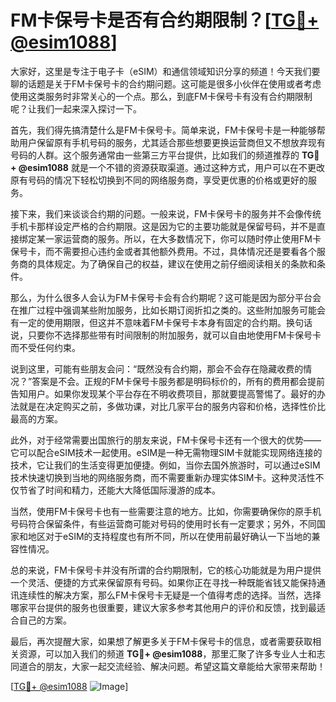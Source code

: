 # FM卡保号卡是否有合约期限制？[[TG💪+ @esim1088](https://t.me/s/esim1088)]

大家好，这里是专注于电子卡（eSIM）和通信领域知识分享的频道！今天我们要聊的话题是关于FM卡保号卡的合约期问题。这可能是很多小伙伴在使用或者考虑使用这类服务时非常关心的一个点。那么，到底FM卡保号卡有没有合约期限制呢？让我们一起来深入探讨一下。

首先，我们得先搞清楚什么是FM卡保号卡。简单来说，FM卡保号卡是一种能够帮助用户保留原有手机号码的服务，尤其适合那些想要更换运营商但又不想放弃现有号码的人群。这个服务通常由一些第三方平台提供，比如我们的频道推荐的 **TG💪+ @esim1088** 就是一个不错的资源获取渠道。通过这种方式，用户可以在不更改原有号码的情况下轻松切换到不同的网络服务商，享受更优惠的价格或更好的服务。

接下来，我们来谈谈合约期的问题。一般来说，FM卡保号卡的服务并不会像传统手机卡那样设定严格的合约期限。这是因为它的主要功能就是保留号码，并不是直接绑定某一家运营商的服务。所以，在大多数情况下，你可以随时停止使用FM卡保号卡，而不需要担心违约金或者其他额外费用。不过，具体情况还是要看各个服务商的具体规定。为了确保自己的权益，建议在使用之前仔细阅读相关的条款和条件。

那么，为什么很多人会认为FM卡保号卡会有合约期呢？这可能是因为部分平台会在推广过程中强调某些附加服务，比如长期订阅折扣之类的。这些附加服务可能会有一定的使用期限，但这并不意味着FM卡保号卡本身有固定的合约期。换句话说，只要你不选择那些带有时间限制的附加服务，就可以自由地使用FM卡保号卡而不受任何约束。

说到这里，可能有些朋友会问：“既然没有合约期，那会不会存在隐藏收费的情况？”答案是不会。正规的FM卡保号卡服务都是明码标价的，所有的费用都会提前告知用户。如果你发现某个平台存在不明收费项目，那就要提高警惕了。最好的办法就是在决定购买之前，多做功课，对比几家平台的服务内容和价格，选择性价比最高的方案。

此外，对于经常需要出国旅行的朋友来说，FM卡保号卡还有一个很大的优势——它可以配合eSIM技术一起使用。eSIM是一种无需物理SIM卡就能实现网络连接的技术，它让我们的生活变得更加便捷。例如，当你去国外旅游时，可以通过eSIM技术快速切换到当地的网络服务商，而不需要重新办理实体SIM卡。这种灵活性不仅节省了时间和精力，还能大大降低国际漫游的成本。

当然，使用FM卡保号卡也有一些需要注意的地方。比如，你需要确保你的原手机号码符合保留条件，有些运营商可能对号码的使用时长有一定要求；另外，不同国家和地区对于eSIM的支持程度也有所不同，所以在使用前最好确认一下当地的兼容性情况。

总的来说，FM卡保号卡并没有所谓的合约期限制，它的核心功能就是为用户提供一个灵活、便捷的方式来保留原有号码。如果你正在寻找一种既能省钱又能保持通讯连续性的解决方案，那么FM卡保号卡无疑是一个值得考虑的选择。当然，选择哪家平台提供的服务也很重要，建议大家多参考其他用户的评价和反馈，找到最适合自己的方案。

最后，再次提醒大家，如果想了解更多关于FM卡保号卡的信息，或者需要获取相关资源，可以加入我们的频道 **TG💪+ @esim1088**，那里汇聚了许多专业人士和志同道合的朋友，大家一起交流经验、解决问题。希望这篇文章能给大家带来帮助！

[[TG💪+ @esim1088](https://t.me/s/esim1088) ![Image](https://i.postimg.cc/4NQfJmqS/Snipaste-2025-05-13-00-14-12.png)]
